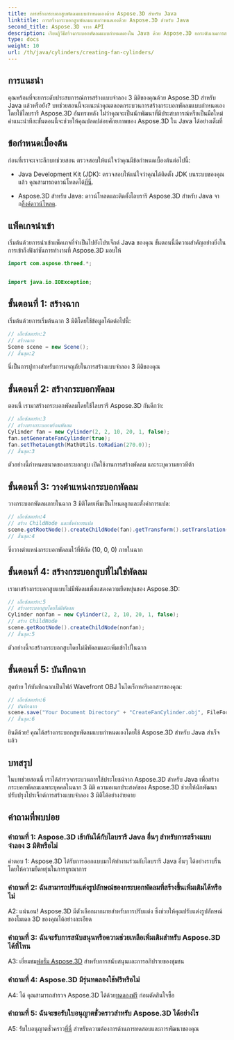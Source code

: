 ```yaml
---
title: การสร้างกระบอกสูบพัดลมแบบกำหนดเองด้วย Aspose.3D สำหรับ Java
linktitle: การสร้างกระบอกสูบพัดลมแบบกำหนดเองด้วย Aspose.3D สำหรับ Java
second_title: Aspose.3D จาวา API
description: เรียนรู้วิธีสร้างกระบอกพัดลมแบบกำหนดเองใน Java ด้วย Aspose.3D ยกระดับเกมการสร้างแบบจำลอง 3 มิติของคุณได้อย่างง่ายดาย
type: docs
weight: 10
url: /th/java/cylinders/creating-fan-cylinders/
---
```

## การแนะนำ

คุณพร้อมที่จะยกระดับประสบการณ์การสร้างแบบจำลอง 3 มิติของคุณด้วย Aspose.3D สำหรับ Java แล้วหรือยัง? บทช่วยสอนนี้จะแนะนำคุณตลอดกระบวนการสร้างกระบอกพัดลมแบบกำหนดเองโดยใช้ไลบรารี Aspose.3D อันทรงพลัง ไม่ว่าคุณจะเป็นนักพัฒนาที่มีประสบการณ์หรือเป็นมือใหม่ คำแนะนำทีละขั้นตอนนี้จะช่วยให้คุณปลดปล่อยศักยภาพของ Aspose.3D ใน Java ได้อย่างเต็มที่

## ข้อกำหนดเบื้องต้น

ก่อนที่เราจะเจาะลึกบทช่วยสอน ตรวจสอบให้แน่ใจว่าคุณมีข้อกำหนดเบื้องต้นต่อไปนี้:

-  Java Development Kit (JDK): ตรวจสอบให้แน่ใจว่าคุณได้ติดตั้ง JDK บนระบบของคุณแล้ว คุณสามารถดาวน์โหลดได้[ที่นี่](https://www.oracle.com/java/technologies/javase-downloads.html).

-  Aspose.3D สำหรับ Java: ดาวน์โหลดและติดตั้งไลบรารี Aspose.3D สำหรับ Java จาก[ลิ้งค์ดาวน์โหลด](https://releases.aspose.com/3d/java/).

## แพ็คเกจนำเข้า

เริ่มต้นด้วยการนำเข้าแพ็คเกจที่จำเป็นไปยังโปรเจ็กต์ Java ของคุณ ขั้นตอนนี้มีความสำคัญอย่างยิ่งในการเข้าถึงฟังก์ชันการทำงานที่ Aspose.3D มอบให้

```java
import com.aspose.threed.*;


import java.io.IOException;
```

## ขั้นตอนที่ 1: สร้างฉาก

เริ่มต้นด้วยการเริ่มต้นฉาก 3 มิติโดยใช้ข้อมูลโค้ดต่อไปนี้:

```java
// เอ็กซ์สตาร์ท:2
// สร้างฉาก
Scene scene = new Scene();
// สิ้นสุด:2
```

นี่เป็นการปูทางสำหรับการผจญภัยในการสร้างแบบจำลอง 3 มิติของคุณ

## ขั้นตอนที่ 2: สร้างกระบอกพัดลม

ตอนนี้ เรามาสร้างกระบอกพัดลมโดยใช้ไลบรารี Aspose.3D กันดีกว่า:

```java
// เอ็กซ์สตาร์ท:3
// สร้างทรงกระบอกพร้อมพัดลม
Cylinder fan = new Cylinder(2, 2, 10, 20, 1, false);
fan.setGenerateFanCylinder(true);
fan.setThetaLength(MathUtils.toRadian(270.0));
// สิ้นสุด:3
```

ตัวอย่างนี้กำหนดขนาดของกระบอกสูบ เปิดใช้งานการสร้างพัดลม และระบุความยาวทีต้า

## ขั้นตอนที่ 3: วางตำแหน่งกระบอกพัดลม

วางกระบอกพัดลมภายในฉาก 3 มิติโดยเพิ่มเป็นโหนดลูกและตั้งค่าการแปล:

```java
// เอ็กซ์สตาร์ท:4
// สร้าง ChildNode และตั้งค่าการแปล
scene.getRootNode().createChildNode(fan).getTransform().setTranslation(10, 0, 0);
// สิ้นสุด:4
```

ซึ่งวางตำแหน่งกระบอกพัดลมไว้ที่พิกัด (10, 0, 0) ภายในฉาก

## ขั้นตอนที่ 4: สร้างกระบอกสูบที่ไม่ใช่พัดลม

เรามาสร้างกระบอกสูบแบบไม่มีพัดลมเพื่อแสดงความยืดหยุ่นของ Aspose.3D:

```java
// เอ็กซ์สตาร์ท:5
// สร้างกระบอกสูบโดยไม่มีพัดลม
Cylinder nonfan = new Cylinder(2, 2, 10, 20, 1, false);
// สร้าง ChildNode
scene.getRootNode().createChildNode(nonfan);
// สิ้นสุด:5
```

ตัวอย่างนี้จะสร้างกระบอกสูบโดยไม่มีพัดลมและเพิ่มเข้าไปในฉาก

## ขั้นตอนที่ 5: บันทึกฉาก

สุดท้าย ให้บันทึกฉากเป็นไฟล์ Wavefront OBJ ในไดเร็กทอรีเอกสารของคุณ:

```java
// เอ็กซ์สตาร์ท:6
// บันทึกฉาก
scene.save("Your Document Directory" + "CreateFanCylinder.obj", FileFormat.WAVEFRONTOBJ);
// สิ้นสุด:6
```

ยินดีด้วย! คุณได้สร้างกระบอกสูบพัดลมแบบกำหนดเองโดยใช้ Aspose.3D สำหรับ Java สำเร็จแล้ว

## บทสรุป

ในบทช่วยสอนนี้ เราได้สำรวจกระบวนการใช้ประโยชน์จาก Aspose.3D สำหรับ Java เพื่อสร้างกระบอกพัดลมเฉพาะบุคคลในฉาก 3 มิติ ความอเนกประสงค์ของ Aspose.3D ช่วยให้นักพัฒนาปรับปรุงโปรเจ็กต์การสร้างแบบจำลอง 3 มิติได้อย่างง่ายดาย

## คำถามที่พบบ่อย

### คำถามที่ 1: Aspose.3D เข้ากันได้กับไลบรารี Java อื่นๆ สำหรับการสร้างแบบจำลอง 3 มิติหรือไม่

คำตอบ 1: Aspose.3D ได้รับการออกแบบมาให้ทำงานร่วมกับไลบรารี Java อื่นๆ ได้อย่างราบรื่น โดยให้ความยืดหยุ่นในการบูรณาการ

### คำถามที่ 2: ฉันสามารถปรับแต่งรูปลักษณ์ของกระบอกพัดลมที่สร้างขึ้นเพิ่มเติมได้หรือไม่

A2: แน่นอน! Aspose.3D มีตัวเลือกมากมายสำหรับการปรับแต่ง ซึ่งช่วยให้คุณปรับแต่งรูปลักษณ์ของโมเดล 3D ของคุณได้อย่างละเอียด

### คำถามที่ 3: ฉันจะรับการสนับสนุนหรือความช่วยเหลือเพิ่มเติมสำหรับ Aspose.3D ได้ที่ไหน

 A3: เยี่ยมชม[ฟอรั่ม Aspose.3D](https://forum.aspose.com/c/3d/18) สำหรับการสนับสนุนและการอภิปรายของชุมชน

### คำถามที่ 4: Aspose.3D มีรุ่นทดลองใช้ฟรีหรือไม่

 A4: ได้ คุณสามารถสำรวจ Aspose.3D ได้ด้วย[ทดลองฟรี](https://releases.aspose.com/) ก่อนตัดสินใจซื้อ

### คำถามที่ 5: ฉันจะขอรับใบอนุญาตชั่วคราวสำหรับ Aspose.3D ได้อย่างไร

 A5: รับใบอนุญาตชั่วคราว[ที่นี่](https://purchase.aspose.com/temporary-license/) สำหรับความต้องการด้านการทดสอบและการพัฒนาของคุณ